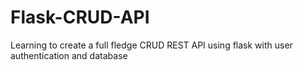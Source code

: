 # Flask-CRUD-API
Learning to create a full fledge CRUD REST API using flask with user authentication and database 
